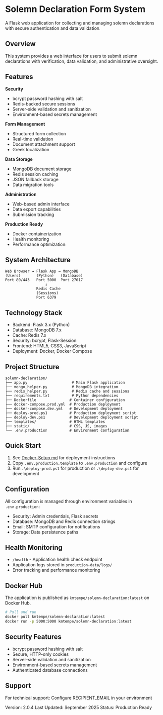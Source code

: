 # Solemn Declaration Form System

A Flask web application for collecting and managing solemn declarations with secure authentication and data validation.

## Overview

This system provides a web interface for users to submit solemn declarations with verification, data validation, and administrative oversight.

## Features

**Security**
- bcrypt password hashing with salt
- Redis-backed secure sessions
- Server-side validation and sanitization
- Environment-based secrets management

**Form Management**
- Structured form collection
- Real-time validation
- Document attachment support
- Greek localization

**Data Storage**
- MongoDB document storage
- Redis session caching
- JSON fallback storage
- Data migration tools

**Administration**
- Web-based admin interface
- Data export capabilities
- Submission tracking

**Production Ready**
- Docker containerization
- Health monitoring
- Performance optimization

## System Architecture

```
Web Browser → Flask App → MongoDB
(Users)       (Python)   (Database)
Port 80/443   Port 5000  Port 27017
                  ↓
              Redis Cache
              (Sessions)
              Port 6379
```

## Technology Stack

- Backend: Flask 3.x (Python)
- Database: MongoDB 7.x
- Cache: Redis 7.x
- Security: bcrypt, Flask-Session
- Frontend: HTML5, CSS3, JavaScript
- Deployment: Docker, Docker Compose

## Project Structure

```
solemn-declaration/
├── app.py                    # Main Flask application
├── mongo_helper.py           # MongoDB integration
├── redis_helper.py           # Redis cache and sessions
├── requirements.txt          # Python dependencies
├── Dockerfile               # Container configuration
├── docker-compose.prod.yml  # Production deployment
├── docker-compose.dev.yml   # Development deployment
├── deploy-prod.ps1          # Production deployment script
├── deploy-dev.ps1           # Development deployment script
├── templates/               # HTML templates
├── static/                  # CSS, JS, images
└── .env.production          # Environment configuration
```

## Quick Start

1. See [Docker-Setup.md](Docker-Setup.md) for deployment instructions
2. Copy `.env.production.template` to `.env.production` and configure
3. Run `.\deploy-prod.ps1` for production or `.\deploy-dev.ps1` for development

## Configuration

All configuration is managed through environment variables in `.env.production`:

- Security: Admin credentials, Flask secrets
- Database: MongoDB and Redis connection strings
- Email: SMTP configuration for notifications
- Storage: Data persistence paths

## Health Monitoring

- `/health` - Application health check endpoint
- Application logs stored in `production-data/logs/`
- Error tracking and performance monitoring

## Docker Hub

The application is published as `kmtempe/solemn-declaration:latest` on Docker Hub.

```bash
# Pull and run
docker pull kmtempe/solemn-declaration:latest
docker run -p 5000:5000 kmtempe/solemn-declaration:latest
```

## Security Features

- bcrypt password hashing with salt
- Secure, HTTP-only cookies
- Server-side validation and sanitization
- Environment-based secrets management
- Authenticated database connections


## Support

For technical support: Configure RECIPIENT_EMAIL in your environment

Version: 2.0.4
Last Updated: September 2025
Status: Production Ready
